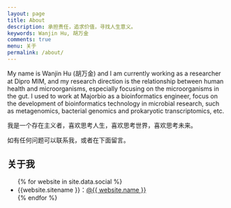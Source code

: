 ```yaml
---
layout: page
title: About
description: 承担责任，追求价值，寻找人生意义。
keywords: Wanjin Hu, 胡万金
comments: true
menu: 关于
permalink: /about/
---
```


My name is Wanjin Hu (胡万金) and I am currently working as a researcher at Dipro MIM, and my research direction is the relationship between human health and microorganisms, especially focusing on the microorganisms in the gut. I used to work at Majorbio as a bioinformatics engineer, focus on the development of bioinformatics technology in microbial research, such as metagenomics, bacterial genomics and prokaryotic transcriptomics, etc.

我是一个存在主义者，喜欢思考人生，喜欢思考世界，喜欢思考未来。

如有任何问题可以联系我，或者在下面留言。

## 关于我

<ul>
{% for website in site.data.social %}
<li>{{website.sitename }}：<a href="{{ website.url }}" target="_blank">@{{ website.name }}</a></li>
{% endfor %}
</ul>
